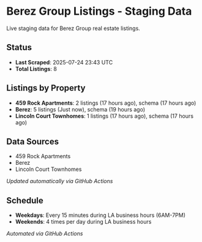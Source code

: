 # Berez Group Listings - Staging Data

Live staging data for Berez Group real estate listings.

## Status

- **Last Scraped**: 2025-07-24 23:43 UTC
- **Total Listings**: 8

## Listings by Property

- **459 Rock Apartments**: 2 listings (17 hours ago), schema (17 hours ago)
- **Berez**: 5 listings (Just now), schema (19 hours ago)
- **Lincoln Court Townhomes**: 1 listings (17 hours ago), schema (17 hours ago)

## Data Sources

- 459 Rock Apartments
- Berez
- Lincoln Court Townhomes

*Updated automatically via GitHub Actions*

## Schedule

- **Weekdays**: Every 15 minutes during LA business hours (6AM-7PM)
- **Weekends**: 4 times per day during LA business hours

*Automated via GitHub Actions*
